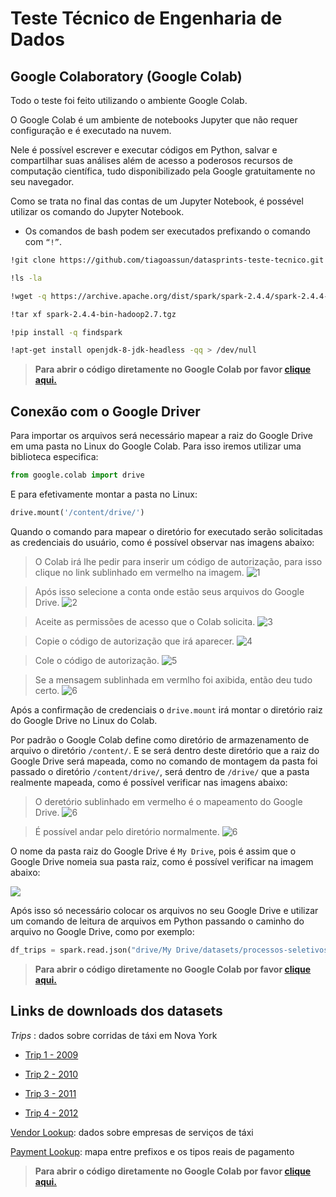 # Teste Técnico de Engenharia de Dados


## Google Colaboratory (Google Colab)
Todo o teste foi feito utilizando o ambiente Google Colab. 

O Google Colab é um ambiente de notebooks Jupyter que não requer configuração e é executado na nuvem. 

Nele é possível escrever e executar códigos em Python, salvar e compartilhar suas análises além de acesso a poderosos recursos de computação científica, tudo disponibilizado pela Google gratuitamente no seu navegador.

Como se trata no final das contas de um Jupyter Notebook, é possével utilizar os comando do Jupyter Notebook.

* Os comandos de bash podem ser executados prefixando o comando com ```“!”```.

```bash
!git clone https://github.com/tiagoassun/datasprints-teste-tecnico.git
```

~~~bash
!ls -la
~~~

~~~bash
!wget -q https://archive.apache.org/dist/spark/spark-2.4.4/spark-2.4.4-bin-hadoop2.7.tgz
~~~

~~~bash
!tar xf spark-2.4.4-bin-hadoop2.7.tgz
~~~

~~~bash
!pip install -q findspark
~~~

~~~bash
!apt-get install openjdk-8-jdk-headless -qq > /dev/null
~~~


> **Para abrir o código diretamente no Google Colab por favor [clique aqui.](https://colab.research.google.com/drive/1jQ8l0p3irrfhwJOCRr-5i60SYhdQxZmK)**



## Conexão com o Google Driver

Para importar os arquivos será necessário mapear a raiz do Google Drive em uma pasta no Linux do Google Colab. Para isso iremos utilizar uma biblioteca especifica:

~~~python
from google.colab import drive
~~~

E para efetivamente montar a pasta no Linux:

~~~python
drive.mount('/content/drive/')
~~~

Quando o comando para mapear o diretório for executado serão solicitadas as credenciais do usuário, como é possível observar nas imagens abaixo:

> O Colab irá lhe pedir para inserir um código de autorização, para isso clique no link sublinhado em vermelho na imagem.
![1](https://raw.githubusercontent.com/tiagoassun/datasprints-teste-tecnico/master/images-readme/1.png)

> Após isso selecione a conta onde estão seus arquivos do Google Drive.
![2](https://raw.githubusercontent.com/tiagoassun/datasprints-teste-tecnico/master/images-readme/2.png)

> Aceite as permissões de acesso que o Colab solicita.
![3](https://raw.githubusercontent.com/tiagoassun/datasprints-teste-tecnico/master/images-readme/3.png)

> Copie o código de autorização que irá aparecer.
![4](https://raw.githubusercontent.com/tiagoassun/datasprints-teste-tecnico/master/images-readme/4.png)

> Cole o código de autorização.
![5](https://raw.githubusercontent.com/tiagoassun/datasprints-teste-tecnico/master/images-readme/5.png)

> Se a mensagem sublinhada em vermlho foi axibida, então deu tudo certo.
![6](https://raw.githubusercontent.com/tiagoassun/datasprints-teste-tecnico/master/images-readme/6.png)

Após a confirmação de credenciais o ```drive.mount``` irá montar o diretório raiz do Google Drive no Linux do Colab.

Por padrão o Google Colab define como diretório de armazenamento de arquivo o diretório ```/content/```. E se será dentro deste diretório que a raiz do Google Drive será mapeada, como no comando de montagem da pasta foi passado o diretório ```/content/drive/```, será dentro de ```/drive/``` que a pasta realmente mapeada, como é possível verificar nas imagens abaixo:

> O deretório sublinhado em vermelho é o mapeamento do Google Drive.
![6](https://raw.githubusercontent.com/tiagoassun/datasprints-teste-tecnico/master/images-readme/7.png)

> É possível andar pelo diretório normalmente.
![6](https://raw.githubusercontent.com/tiagoassun/datasprints-teste-tecnico/master/images-readme/8.png)

O nome da pasta raiz do Google Drive é ```My Drive```, pois é assim que o Google Drive nomeia sua pasta raiz, como é possível verificar na imagem abaixo:

![](https://raw.githubusercontent.com/tiagoassun/datasprints-teste-tecnico/master/images-readme/9.png)

Após isso só necessário colocar os arquivos no seu Google Drive e utilizar um comando de leitura de arquivos em Python passando o caminho do arquivo no Google Drive, como por exemplo:

~~~python
df_trips = spark.read.json("drive/My Drive/datasets/processos-seletivos/datasprints/trips/*.json")
~~~

> **Para abrir o código diretamente no Google Colab por favor [clique aqui.](https://colab.research.google.com/drive/1jQ8l0p3irrfhwJOCRr-5i60SYhdQxZmK)**

## Links de downloads dos datasets

_Trips_ : dados sobre corridas de táxi em Nova York
- [Trip 1 - 2009](https://s3.amazonaws.com/data-sprints-eng-test/data-sample_data-nyctaxi-trips-2009-json_corrigido.json)

- [Trip 2 - 2010](https://s3.amazonaws.com/data-sprints-eng-test/data-sample_data-nyctaxi-trips-2010-json_corrigido.json)

- [Trip 3 - 2011](https://s3.amazonaws.com/data-sprints-eng-test/data-sample_data-nyctaxi-trips-2011-json_corrigido.json)

- [Trip 4 - 2012](https://s3.amazonaws.com/data-sprints-eng-test/data-sample_data-nyctaxi-trips-2012-json_corrigido.json)

[Vendor Lookup](https://s3.amazonaws.com/data-sprints-eng-test/data-vendor_lookup-csv.csv): dados sobre empresas de serviços de táxi

[Payment Lookup](https://s3.amazonaws.com/data-sprints-eng-test/data-payment_lookup-csv.csv): mapa entre prefixos e os tipos reais de pagamento

> **Para abrir o código diretamente no Google Colab por favor [clique aqui.](https://colab.research.google.com/drive/1jQ8l0p3irrfhwJOCRr-5i60SYhdQxZmK)**